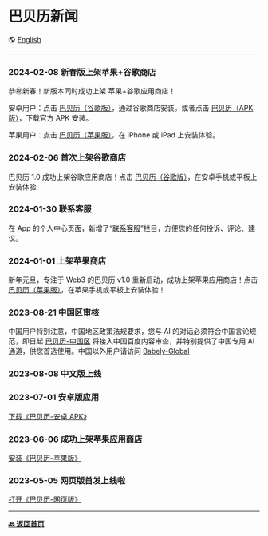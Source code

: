 # 巴贝历新闻

🌎 [English](./_enus.md)

---

### 2024-02-08 新春版上架苹果+谷歌商店

恭㊗️新春！新版本同时成功上架 苹果+谷歌应用商店！

安卓用户：点击 [巴贝历（谷歌版）](https://gplay.巴贝历.com)，通过谷歌商店安装。或者点击 [巴贝历（APK 版）](https://apk.巴贝历.com)，下载官方 APK 安装。

苹果用户：点击 [巴贝历（苹果版）](https://ios.巴贝历.com)，在 iPhone 或 iPad 上安装体验。

### 2024-02-06 首次上架谷歌商店

巴贝历 1.0 成功上架谷歌应用商店！点击 [巴贝历（谷歌版）](https://gplay.巴贝历.com)，在安卓手机或平板上安装体验.

### 2024-01-30 联系客服

在 App 的个人中心页面，新增了“[联系客服](https://csr.巴贝历.com)”栏目，方便您的任何投诉、评论、建议。

### 2024-01-01 上架苹果商店

新年元旦，专注于 Web3 的巴贝历 v1.0 重新启动，成功上架苹果应用商店！点击[巴贝历（苹果版）](https://ios.巴贝历.com)，在苹果手机或平板上安装体验！

### 2023-08-21 中国区审核

中国用户特别注意，中国地区政策法规要求，您与 AI 的对话必须符合中国言论规范，即日起 [巴贝历-中国区](https://u.cn.巴贝历.com) 将接入中国百度内容审查，并特别提供了中国专用 AI 通道，供您首选使用。中国以外用户请访问 [Babely-Global](https://u.earth.巴贝历.com)

### 2023-08-08 中文版上线

### 2023-07-01 安卓版应用

[下载《巴贝历-安卓 APK》](https://apk.巴贝历.com)

### 2023-06-06 成功上架苹果应用商店

[安装《巴贝历-苹果版》](https://ios.巴贝历.com)

### 2023-05-05 网页版首发上线啦

[打开《巴贝历-网页版》](https://u.巴贝历.com)

---

[**🔙️ 返回首页**](../_zhcn.md)

